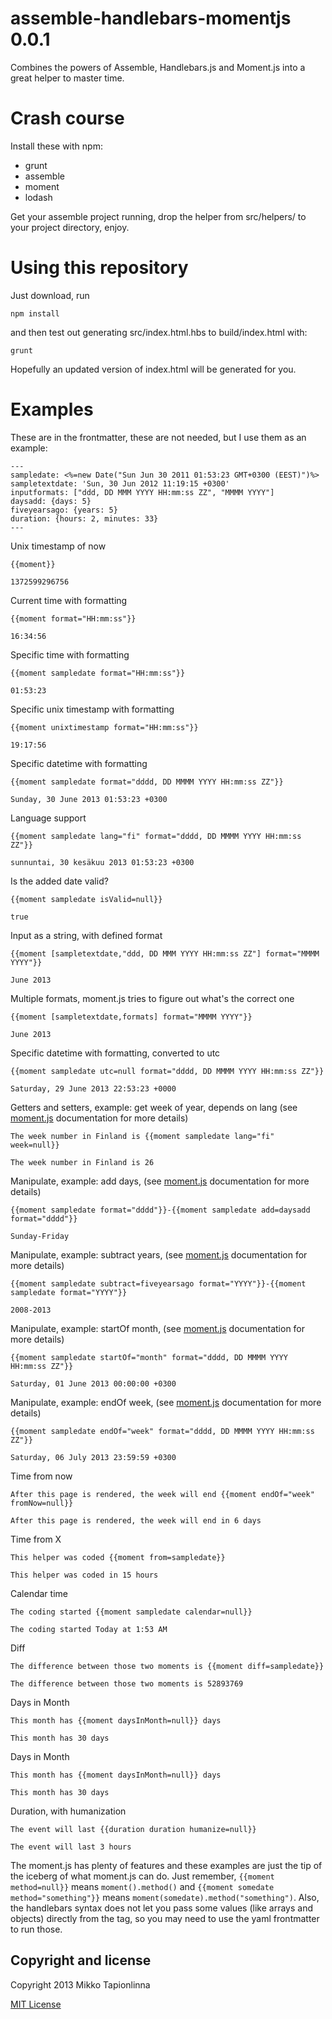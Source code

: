 assemble-handlebars-momentjs 0.0.1
==================================

Combines the powers of Assemble, Handlebars.js and Moment.js into a great helper to master time.

# Crash course

Install these with npm:
* grunt
* assemble
* moment
* lodash

Get your assemble project running, drop the helper from src/helpers/ to your project directory, enjoy.

# Using this repository

Just download, run
```
npm install
```
and then test out generating src/index.html.hbs to build/index.html with:
```
grunt
```
Hopefully an updated version of index.html will be generated for you.

# Examples

These are in the frontmatter, these are not needed, but I use them as an example:
```
---
sampledate: <%=new Date("Sun Jun 30 2011 01:53:23 GMT+0300 (EEST)")%>
sampletextdate: 'Sun, 30 Jun 2012 11:19:15 +0300'
inputformats: ["ddd, DD MMM YYYY HH:mm:ss ZZ", "MMMM YYYY"]
daysadd: {days: 5}
fiveyearsago: {years: 5}
duration: {hours: 2, minutes: 33}
--- 

```

Unix timestamp of now
```
{{moment}}
```
```
1372599296756
```

Current time with formatting 
```
{{moment format="HH:mm:ss"}}
```
```
16:34:56
```

Specific time with formatting
```
{{moment sampledate format="HH:mm:ss"}}
```
```
01:53:23
```

Specific unix timestamp with formatting
```
{{moment unixtimestamp format="HH:mm:ss"}}
```
```
19:17:56
```

Specific datetime with formatting
```
{{moment sampledate format="dddd, DD MMMM YYYY HH:mm:ss ZZ"}}
```
```
Sunday, 30 June 2013 01:53:23 +0300
```

Language support
```
{{moment sampledate lang="fi" format="dddd, DD MMMM YYYY HH:mm:ss ZZ"}}
```
```
sunnuntai, 30 kesäkuu 2013 01:53:23 +0300
```

Is the added date valid?
```
{{moment sampledate isValid=null}}
```
```
true
```

Input as a string, with defined format
```
{{moment [sampletextdate,"ddd, DD MMM YYYY HH:mm:ss ZZ"] format="MMMM YYYY"}}
```
```
June 2013
```

Multiple formats, moment.js tries to figure out what's the correct one
```
{{moment [sampletextdate,formats] format="MMMM YYYY"}}
```
```
June 2013
```

Specific datetime with formatting, converted to utc
```
{{moment sampledate utc=null format="dddd, DD MMMM YYYY HH:mm:ss ZZ"}}
```
```
Saturday, 29 June 2013 22:53:23 +0000
```

Getters and setters, example: get week of year, depends on lang (see [moment.js](http://momentjs.com/docs/#/get-set/) documentation for more details)
```
The week number in Finland is {{moment sampledate lang="fi" week=null}}
```
```
The week number in Finland is 26
```

Manipulate, example: add days, (see [moment.js](http://momentjs.com/docs/#/manipulating/) documentation for more details)
```
{{moment sampledate format="dddd"}}-{{moment sampledate add=daysadd format="dddd"}}
```
```
Sunday-Friday
```

Manipulate, example: subtract years, (see [moment.js](http://momentjs.com/docs/#/manipulating/) documentation for more details)
```
{{moment sampledate subtract=fiveyearsago format="YYYY"}}-{{moment sampledate format="YYYY"}}
```
```
2008-2013
```

Manipulate, example: startOf month, (see [moment.js](http://momentjs.com/docs/#/manipulating/) documentation for more details)
```
{{moment sampledate startOf="month" format="dddd, DD MMMM YYYY HH:mm:ss ZZ"}}
```
```
Saturday, 01 June 2013 00:00:00 +0300
```

Manipulate, example: endOf week, (see [moment.js](http://momentjs.com/docs/#/manipulating/) documentation for more details)
```
{{moment sampledate endOf="week" format="dddd, DD MMMM YYYY HH:mm:ss ZZ"}}
```
```
Saturday, 06 July 2013 23:59:59 +0300
```

Time from now
```
After this page is rendered, the week will end {{moment endOf="week" fromNow=null}}
```
```
After this page is rendered, the week will end in 6 days
```

Time from X
```
This helper was coded {{moment from=sampledate}}
```
```
This helper was coded in 15 hours
```

Calendar time
```
The coding started {{moment sampledate calendar=null}}
```
```
The coding started Today at 1:53 AM
```

Diff
```
The difference between those two moments is {{moment diff=sampledate}}
```
```
The difference between those two moments is 52893769
```

Days in Month
```
This month has {{moment daysInMonth=null}} days
```
```
This month has 30 days
```

Days in Month
```
This month has {{moment daysInMonth=null}} days
```
```
This month has 30 days
```

Duration, with humanization
```
The event will last {{duration duration humanize=null}}
```
```
The event will last 3 hours
```

The moment.js has plenty of features and these examples are just the tip of the iceberg of what moment.js can do. Just remember, ```{{moment method=null}}```  means ```moment().method()``` and ```{{moment somedate method="something"}}``` means ```moment(somedate).method("something")```. Also, the handlebars syntax does not let you pass some values (like arrays and objects) directly from the tag, so you may need to use the yaml frontmatter to run those.

## Copyright and license
Copyright 2013 Mikko Tapionlinna

[MIT License](LICENSE-MIT)